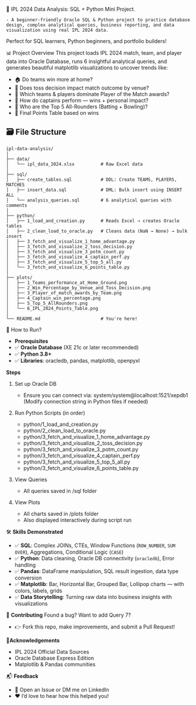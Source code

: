 🏏 IPL 2024 Data Analysis: SQL + Python Mini Project.

	- A beginner-friendly Oracle SQL & Python project to practice database design, complex analytical queries, business reporting, and data visualization using real IPL 2024 data.

Perfect for SQL learners, Python beginners, and portfolio builders!

📊 Project Overview
This project loads IPL 2024 match, team, and player data into Oracle Database, runs 6 insightful analytical queries, and generates beautiful matplotlib visualizations to uncover trends like:

- 🏠 Do teams win more at home?
- 🎯 Does toss decision impact match outcome by venue?
- 🌟 Which teams & players dominate Player of the Match awards?
- 👑 How do captains perform — wins + personal impact?
- 💪 Who are the Top 5 All-Rounders (Batting + Bowling)?
- 🥇 Final Points Table based on wins

## 🗃️ File Structure

```
ipl-data-analysis/
│
├── data/
│   └── ipl_data_2024.xlsx          # Raw Excel data
│
├── sql/
│   ├── create_tables.sql           # DDL: Create TEAMS, PLAYERS, MATCHES
│   ├── insert_data.sql             # DML: Bulk insert using INSERT ALL
│   └── analysis_queries.sql        # 6 analytical queries with comments
│
├── python/
│   ├── 1_load_and_creation.py      # Reads Excel → creates Oracle tables
│   ├── 2_clean_load_to_oracle.py   # Cleans data (NaN → None) → bulk insert
│   ├── 3_fetch_and_visualize_1_home_advantage.py
│   ├── 3_fetch_and_visualize_2_toss_decision.py
│   ├── 3_fetch_and_visualize_3_potm_count.py
│   ├── 3_fetch_and_visualize_4_captain_perf.py
│   ├── 3_fetch_and_visualize_5_top_5_all.py
│   └── 3_fetch_and_visualize_6_points_table.py
│
├── plots/
│   ├── 1_Teams_performance_at_Home_Ground.png
│   ├── 2_Win_Percentage_by_Venue_and_Toss_Decision.png
│   ├── 3_Player_of_match_awards_by_Team.png
│   ├── 4_Captain_win_percentage.png
│   ├── 5_Top_5_AllRounders.png
│   └── 6_IPL_2024_Points_Table.png
│
└── README.md                       # You're here!
```

🚀 How to Run?
- **Prerequisites**
- ✅ **Oracle Database** (XE 21c or later recommended)
- ✅ **Python 3.8+**
- ✅ **Libraries**: oracledb, pandas, matplotlib, openpyxl

**Steps**
1. Set up Oracle DB
	- Ensure you can connect via: system/system@localhost:1521/xepdb1
	  (Modify connection string in Python files if needed)

2. Run Python Scripts (in order)
	- python/1_load_and_creation.py
	- python/2_clean_load_to_oracle.py
	- python/3_fetch_and_visualize_1_home_advantage.py
	- python/3_fetch_and_visualize_2_toss_decision.py
	- python/3_fetch_and_visualize_3_potm_count.py
	- python/3_fetch_and_visualize_4_captain_perf.py
	- python/3_fetch_and_visualize_5_top_5_all.py
	- python/3_fetch_and_visualize_6_points_table.py

3. View Queries
	- All queries saved in /sql folder

4. View Plots
	- All charts saved in /plots folder
	- Also displayed interactively during script run

🛠️ **Skills Demonstrated**

- ✅ **SQL**: Complex JOINs, CTEs, Window Functions (`ROW_NUMBER`, `SUM OVER`), Aggregations, Conditional Logic (`CASE`)
- ✅ **Python**: Data cleaning, Oracle DB connectivity (`oracledb`), Error handling
- ✅ **Pandas**: DataFrame manipulation, SQL result ingestion, data type conversion
- ✅ **Matplotlib**: Bar, Horizontal Bar, Grouped Bar, Lollipop charts — with colors, labels, grids
- ✅ **Data Storytelling**: Turning raw data into business insights with visualizations

🤝 **Contributing**
Found a bug? Want to add Query 7?
- 👉 Fork this repo, make improvements, and submit a Pull Request!

🙌**Acknowledgements**

- IPL 2024 Official Data Sources
- Oracle Database Express Edition
- Matplotlib & Pandas communities

📬 **Feedback** 
- 📩 Open an Issue or DM me on LinkedIn  
- ❤️ I’d love to hear how this helped you!














